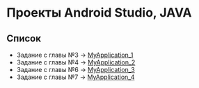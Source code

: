 # Проекты Android Studio, JAVA

## Список
* Задание с главы №3 -> [MyApplication_1](https://github.com/User-Student-A/MobileProjects/MyApplication_1/)
* Задание с главы №4 -> [MyApplication_2](https://github.com/User-Student-A/MobileProjects/MyApplication_2/)
* Задание с главы №6 -> [MyApplication_3](https://github.com/User-Student-A/MobileProjects/MyApplication_3/)
* Задание с главы №7 -> [MyApplication_4](https://github.com/User-Student-A/MobileProjects/MyApplication_4/)